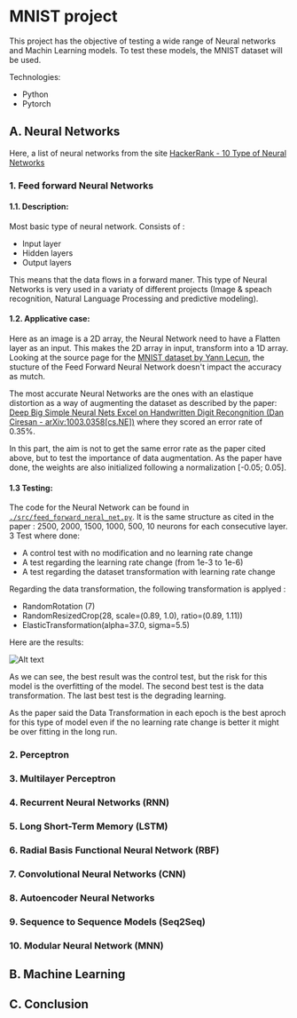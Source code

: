 # MNIST project

This project has the objective of testing a wide range of Neural networks and
Machin Learning models. To test these models, the MNIST dataset will be used.

Technologies: 
 - Python
 - Pytorch

## A. Neural Networks

Here, a list of neural networks from the site [HackerRank - 10 Type of Neural Networks](https://www.hackerrank.com/blog/types-of-neural-networks-explained/)

### 1. Feed forward Neural Networks
#### 1.1. Description: 
Most basic type of neural network. Consists of : 
 - Input layer
 - Hidden layers
 - Output layers
 
This means that the data flows in a forward maner. This type of Neural Networks is very 
used in a variaty of different projects (Image & speach recognition, Natural Language
Processing and predictive modeling).

#### 1.2. Applicative case:
Here as an image is a 2D array, the Neural Network need to have a Flatten layer as an input.
This makes the 2D array in input, transform into a 1D array. Looking at the source page for the
[MNIST dataset by Yann Lecun](https://yann.lecun.com/exdb/mnist/), the stucture of the Feed
Forward Neural Network doesn't impact the accuracy as mutch. 

The most accurate Neural Networks
are the ones with an elastique distortion as a way of augmenting the dataset as described by the paper:
[Deep Big Simple Neural Nets Excel on Handwritten Digit Recongnition (Dan Ciresan - arXiv:1003.0358\[cs.NE\])](http://arxiv.org/abs/1003.0358)
where they scored an error rate of 0.35%.

In this part, the aim is not to get the same error rate as the paper cited above, but to test the importance of data augmentation. As the paper have done, the weights are also initialized following a normalization [-0.05; 0.05].

#### 1.3 Testing:

The code for the Neural Network can be found in [`./src/feed_forward_neral_net.py`](src/feed_forward_neural_net.py). It is the same structure as cited in the paper : 2500, 2000, 1500, 1000, 500, 10 neurons for each consecutive layer.
3 Test where done: 
 - A control test with no modification and no learning rate change
 - A test regarding the learning rate change (from 1e-3 to 1e-6)
 - A test regarding the dataset transformation with learning rate change

Regarding the data transformation, the following transformation is applyed : 
- RandomRotation (7)
- RandomResizedCrop(28, scale=(0.89, 1.0), ratio=(0.89, 1.11))
- ElasticTransformation(alpha=37.0, sigma=5.5)

Here are the results: 

![Alt text]("./data/FeedForwardResult.png" "Accuracy levels and loss for each epoch")

As we can see, the best result was the control test, but the risk for this model is the overfitting of the model. The second best test is the data transformation. The last best test is the degrading learning.

As the paper said the Data Transformation in each epoch is the best aproch for this type of model even if the no learning rate change is better it might be over fitting in the long run.

### 2. Perceptron

### 3. Multilayer Perceptron


### 4. Recurrent Neural Networks (RNN)



### 5. Long Short-Term Memory (LSTM)


### 6. Radial Basis Functional Neural Network (RBF)


### 7. Convolutional Neural Networks (CNN)


### 8. Autoencoder Neural Networks


### 9. Sequence to Sequence Models (Seq2Seq)


### 10. Modular Neural Network (MNN)


## B. Machine Learning


## C. Conclusion

